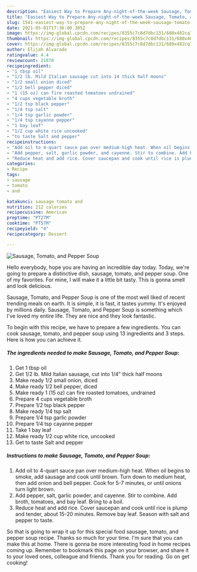 ```yaml
---
description: "Easiest Way to Prepare Any-night-of-the-week Sausage, Tomato, and Pepper Soup"
title: "Easiest Way to Prepare Any-night-of-the-week Sausage, Tomato, and Pepper Soup"
slug: 1541-easiest-way-to-prepare-any-night-of-the-week-sausage-tomato-and-pepper-soup
date: 2021-05-01T17:36:00.305Z
image: https://img-global.cpcdn.com/recipes/8355c7c8d7dbc131/680x482cq70/sausage-tomato-and-pepper-soup-recipe-main-photo.jpg
thumbnail: https://img-global.cpcdn.com/recipes/8355c7c8d7dbc131/680x482cq70/sausage-tomato-and-pepper-soup-recipe-main-photo.jpg
cover: https://img-global.cpcdn.com/recipes/8355c7c8d7dbc131/680x482cq70/sausage-tomato-and-pepper-soup-recipe-main-photo.jpg
author: Elijah Alvarado
ratingvalue: 4.4
reviewcount: 21878
recipeingredient:
- "1 tbsp oil"
- "1/2 lb. Mild Italian sausage cut into 14 thick half moons"
- "1/2 small onion diced"
- "1/2 bell pepper diced"
- "1 (15 oz) can fire roasted tomatoes undrained"
- "4 cups vegetable broth"
- "1/2 tsp black pepper"
- "1/4 tsp salt"
- "1/4 tsp garlic powder"
- "1/4 tsp cayanne pepper"
- "1 bay leaf"
- "1/2 cup white rice uncooked"
- "to taste Salt and pepper"
recipeinstructions:
- "Add oil to 4-quart sauce pan over medium-high heat. When oil begins to smoke, add sausage and cook until brown. Turn down to medium heat, then add onion and bell pepper. Cook for 5-7 minutes, or until onions turn light brown."
- "Add pepper, salt, garlic powder, and cayenne. Stir to combine. Add broth, tomatoes, and bay leaf. Bring to a boil."
- "Reduce heat and add rice. Cover saucepan and cook until rice is plump and tender, about 15-20 minutes. Remove bay leaf. Season with salt and pepper to taste."
categories:
- Recipe
tags:
- sausage
- tomato
- and

katakunci: sausage tomato and 
nutrition: 212 calories
recipecuisine: American
preptime: "PT27M"
cooktime: "PT57M"
recipeyield: "4"
recipecategory: Dessert

---
```



![Sausage, Tomato, and Pepper Soup](https://img-global.cpcdn.com/recipes/8355c7c8d7dbc131/680x482cq70/sausage-tomato-and-pepper-soup-recipe-main-photo.jpg)

Hello everybody, hope you are having an incredible day today. Today, we're going to prepare a distinctive dish, sausage, tomato, and pepper soup. One of my favorites. For mine, I will make it a little bit tasty. This is gonna smell and look delicious.



Sausage, Tomato, and Pepper Soup is one of the most well liked of recent trending meals on earth. It is simple, it is fast, it tastes yummy. It's enjoyed by millions daily. Sausage, Tomato, and Pepper Soup is something which I've loved my entire life. They are nice and they look fantastic.


To begin with this recipe, we have to prepare a few ingredients. You can cook sausage, tomato, and pepper soup using 13 ingredients and 3 steps. Here is how you can achieve it.

<!--inarticleads1-->

##### The ingredients needed to make Sausage, Tomato, and Pepper Soup:

1. Get 1 tbsp oil
1. Get 1/2 lb. Mild Italian sausage, cut into 1/4&#34; thick half moons
1. Make ready 1/2 small onion, diced
1. Make ready 1/2 bell pepper, diced
1. Make ready 1 (15 oz) can fire roasted tomatoes, undrained
1. Prepare 4 cups vegetable broth
1. Prepare 1/2 tsp black pepper
1. Make ready 1/4 tsp salt
1. Prepare 1/4 tsp garlic powder
1. Prepare 1/4 tsp cayanne pepper
1. Take 1 bay leaf
1. Make ready 1/2 cup white rice, uncooked
1. Get to taste Salt and pepper




<!--inarticleads2-->

##### Instructions to make Sausage, Tomato, and Pepper Soup:

1. Add oil to 4-quart sauce pan over medium-high heat. When oil begins to smoke, add sausage and cook until brown. Turn down to medium heat, then add onion and bell pepper. Cook for 5-7 minutes, or until onions turn light brown.
1. Add pepper, salt, garlic powder, and cayenne. Stir to combine. Add broth, tomatoes, and bay leaf. Bring to a boil.
1. Reduce heat and add rice. Cover saucepan and cook until rice is plump and tender, about 15-20 minutes. Remove bay leaf. Season with salt and pepper to taste.




So that is going to wrap it up for this special food sausage, tomato, and pepper soup recipe. Thanks so much for your time. I'm sure that you can make this at home. There is gonna be more interesting food in home recipes coming up. Remember to bookmark this page on your browser, and share it to your loved ones, colleague and friends. Thank you for reading. Go on get cooking!
